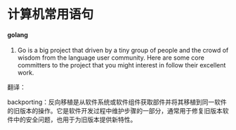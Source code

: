 # 计算机常用语句

#### golang

1.  Go is a big project that driven by a tiny group of people and the crowd of wisdom from the language user community. Here are some core committers to the project that you might interest in follow their excellent work. 

   翻译：

backporting：反向移植是从软件系统或软件组件获取部件并将其移植到同一软件的旧版本的操作。它是软件开发过程中维护步骤的一部分，通常用于修复旧版本软件中的安全问题，也用于为旧版本提供新特性。
